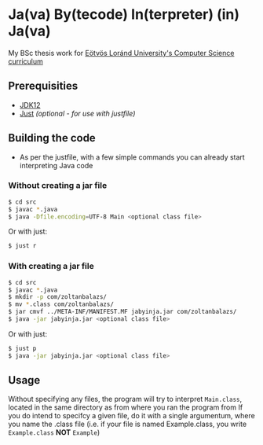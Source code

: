 # Ja(va) By(tecode) In(terpreter) (in) Ja(va)

My BSc thesis work for [Eötvös Loránd University's Computer Science curriculum](https://www.inf.elte.hu/en)

## Prerequisities

- [JDK12](https://openjdk.org/projects/jdk/12/)
- [Just](https://github.com/casey/just) *(optional - for use with justfile)*

## Building the code

- As per the justfile, with a few simple commands you can already start interpreting Java code

### Without creating a jar file

```sh
$ cd src
$ javac *.java
$ java -Dfile.encoding=UTF-8 Main <optional class file>
```

Or with just:
```sh
$ just r
```

### With creating a jar file

```sh
$ cd src
$ javac *.java
$ mkdir -p com/zoltanbalazs/
$ mv *.class com/zoltanbalazs/
$ jar cmvf ../META-INF/MANIFEST.MF jabyinja.jar com/zoltanbalazs/
$ java -jar jabyinja.jar <optional class file>
```

Or with just:
```sh
$ just p
$ java -jar jabyinja.jar <optional class file>
```

## Usage

Without specifying any files, the program will try to interpret `Main.class`, located in the same directory as from where you ran the program from
If you do intend to specifcy a given file, do it with a single argumentum, where you name the .class file (i.e. if your file is named Example.class, you write `Example.class` **NOT** `Example`)
